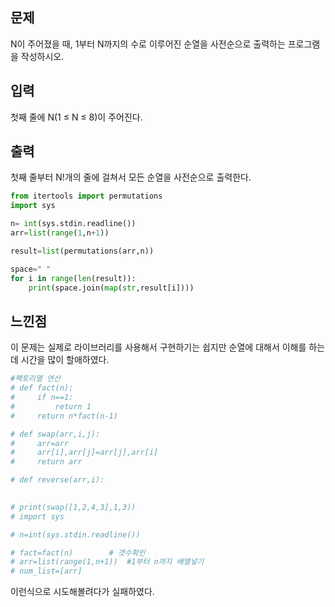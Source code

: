 ## 문제
N이 주어졌을 때, 1부터 N까지의 수로 이루어진 순열을 사전순으로 출력하는 프로그램을 작성하시오.

## 입력
첫째 줄에 N(1 ≤ N ≤ 8)이 주어진다. 

## 출력
첫째 줄부터 N!개의 줄에 걸쳐서 모든 순열을 사전순으로 출력한다.

```python
from itertools import permutations
import sys

n= int(sys.stdin.readline())
arr=list(range(1,n+1))

result=list(permutations(arr,n))

space=" "
for i in range(len(result)):
    print(space.join(map(str,result[i])))


```

## 느낀점
이 문제는 실제로 라이브러리를 사용해서 구현하기는 쉽지만 순열에 대해서 이해를 하는데 시간을 많이 할애하였다.

```python
#팩토리열 연산
# def fact(n):
#     if n==1:
#         return 1
#     return n*fact(n-1)

# def swap(arr,i,j):
#     arr=arr
#     arr[i],arr[j]=arr[j],arr[i]
#     return arr

# def reverse(arr,i):
    

# print(swap([1,2,4,3],1,3))
# import sys

# n=int(sys.stdin.readline())

# fact=fact(n)        # 갯수확인
# arr=list(range(1,n+1))  #1부터 n까지 배열넣기
# num_list=[arr]
```
이런식으로 시도해볼려다가 실패하였다.
